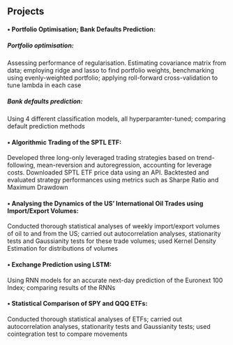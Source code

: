 ## Projects

#### • Portfolio Optimisation; Bank Defaults Prediction:
##### Portfolio optimisation:
Assessing performance of regularisation. Estimating covariance matrix from data; employing
ridge and lasso to find portfolio weights, benchmarking using evenly-weighted portfolio; applying roll-forward
cross-validation to tune lambda in each case
##### Bank defaults prediction:
Using 4 different classification models, all hyperparamter-tuned; comparing default prediction methods

#### • Algorithmic Trading of the SPTL ETF:
Developed three long-only leveraged trading strategies based on trend-following, mean-reversion and
autoregression, accounting for leverage costs. Downloaded SPTL ETF price data using an API.
Backtested and evaluated strategy performances using metrics such as Sharpe Ratio and Maximum Drawdown

#### • Analysing the Dynamics of the US’ International Oil Trades using Import/Export Volumes:
Conducted thorough statistical analyses of weekly import/export volumes of oil to and from the US; carried out
autocorrelation analyses, stationarity tests and Gaussianity tests for these trade volumes; used Kernel
Density Estimation for distributions of volumes

#### • Exchange Prediction using LSTM:
Using RNN models for an accurate next-day prediction of the Euronext 100 Index; comparing results of the RNNs

#### • Statistical Comparison of SPY and QQQ ETFs:
Conducted thorough statistical analyses of ETFs; carried out autocorrelation analyses, stationarity tests and
Gaussianity tests; used cointegration test to compare movements
